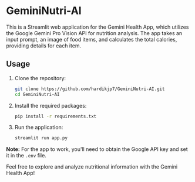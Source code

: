 # GeminiNutri-AI

This is a Streamlit web application for the Gemini Health App, which utilizes the Google Gemini Pro Vision API for nutrition analysis. The app takes an input prompt, an image of food items, and calculates the total calories, providing details for each item.



## Usage
1. Clone the repository:
   ```bash
   git clone https://github.com/hardikjp7/GeminiNutri-AI.git
   cd GeminiNutri-AI
   ```

2. Install the required packages:
   ```bash
   pip install -r requirements.txt
   ```

3. Run the application:
   ```bash
   streamlit run app.py
   ```



**Note:** For the app to work, you'll need to obtain the Google API key and set it in the `.env` file.

Feel free to explore and analyze nutritional information with the Gemini Health App!
